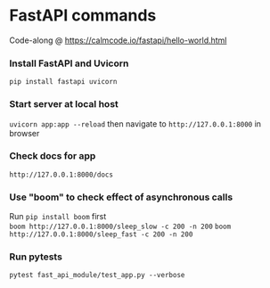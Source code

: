 
# FastAPI commands
Code-along @ https://calmcode.io/fastapi/hello-world.html <br>

### Install FastAPI and Uvicorn
`pip install fastapi uvicorn`

### Start server at local host
`uvicorn app:app --reload` then navigate to `http://127.0.0.1:8000` in browser

### Check docs for app
`http://127.0.0.1:8000/docs`

### Use "boom" to check effect of asynchronous calls
Run `pip install boom` first <br>
`boom http://127.0.0.1:8000/sleep_slow -c 200 -n 200`
`boom http://127.0.0.1:8000/sleep_fast -c 200 -n 200`

### Run pytests 
`pytest fast_api_module/test_app.py --verbose`